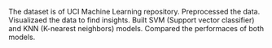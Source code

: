The dataset is of UCI Machine Learning repository.
Preprocessed the data.
Visualizaed the data to find insights.
Built SVM (Support vector classifier) and KNN (K-nearest neighbors) models.
Compared the performaces of both models.
